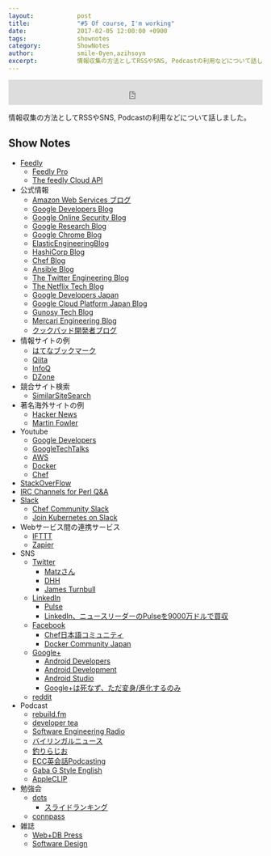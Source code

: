 ```yaml
---
layout:            post
title:             "#5 Of course, I'm working"
date:              2017-02-05 12:00:00 +0900
tags:              shownotes
category:          ShowNotes
author:            smile-0yen,azihsoyn
excerpt:           情報収集の方法としてRSSやSNS, Podcastの利用などについて話しました。
---
```

<iframe width="100%" height="50" scrolling="no" frameborder="no" src="https://w.soundcloud.com/player/?url=https%3A//api.soundcloud.com/tracks/306169536&amp;auto_play=false&amp;hide_related=false&amp;show_comments=true&amp;show_user=true&amp;show_reposts=false&amp;visual=false&amp;show_artwork=false&amp;default_height=75"></iframe>

情報収集の方法としてRSSやSNS, Podcastの利用などについて話しました。

## Show Notes

- [Feedly](https://feedly.com/)
  - [Feedly Pro](https://feedly.com/i/pro/landing-pro)
  - [The feedly Cloud API](https://developer.feedly.com/)
- 公式情報
  - [Amazon Web Services ブログ](https://aws.amazon.com/jp/blogs/news/)
  - [Google Developers Blog](https://developers.googleblog.com/)
  - [Google Online Security Blog](https://security.googleblog.com/)
  - [Google Research Blog](https://research.googleblog.com/)
  - [Google Chrome Blog](https://blog.google/products/chrome/)
  - [ElasticEngineeringBlog](https://www.elastic.co/blog/category/engineering/)
  - [HashiCorp Blog](https://www.hashicorp.com/blog.html)
  - [Chef Blog](https://blog.chef.io/)
  - [Ansible Blog](https://www.ansible.com/blog)
  - [The Twitter Engineering Blog](https://blog.twitter.com/engineering)
  - [The Netflix Tech Blog](http://techblog.netflix.com/)
  - [Google Developers Japan](https://developers-jp.googleblog.com/)
  - [Google Cloud Platform Japan Blog](https://cloudplatform-jp.googleblog.com/)
  - [Gunosy Tech Blog](http://gunosy.github.io/)
  - [Mercari Engineering Blog](http://tech.mercari.com/)
  - [クックパッド開発者ブログ](http://techlife.cookpad.com/)
- 情報サイトの例
  - [はてなブックマーク](http://b.hatena.ne.jp/)
  - [Qiita](http://qiita.com/)
  - [InfoQ](https://www.infoq.com/jp/)
  - [DZone](https://dzone.com/)
- 競合サイト検索
  - [SimilarSiteSearch](http://www.similarsitesearch.com/jp/)
- 著名海外サイトの例
  - [Hacker News](https://news.ycombinator.com/)
  - [Martin Fowler](https://www.martinfowler.com/)
- Youtube
  - [Google Developers](https://www.youtube.com/channel/UC_x5XG1OV2P6uZZ5FSM9Ttw)
  - [GoogleTechTalks](https://www.youtube.com/channel/UCtXKDgv1AVoG88PLl8nGXmw)
  - [AWS](https://www.youtube.com/user/AmazonWebServices)
  - [Docker](https://www.youtube.com/channel/UC76AVf2JkrwjxNKMuPpscHQ)
  - [Chef](https://www.youtube.com/channel/UCvwl5-yXsQR5zluYPl8NEeQ)
- [StackOverFlow](http://stackoverflow.com/)
- [IRC Channels for Perl Q&A](http://perl-begin.org/irc/)
- [Slack](https://slack.com/)
  - [Chef Community Slack](http://community-slack.chef.io/)
  - [Join Kubernetes on Slack](http://slack.k8s.io/)
- Webサービス間の連携サービス
  - [IFTTT](https://ifttt.com/)
  - [Zapier](https://zapier.com/)
- SNS
  - [Twitter](https://twitter.com/)
    - [Matzさん](https://twitter.com/yukihiro_matz)
    - [DHH](https://twitter.com/dhh)
    - [James Turnbull](https://twitter.com/kartar)
  - [LinkedIn](https://www.linkedin.com/)
    - [Pulse](https://mobile.linkedin.com/pulse)
    - [LinkedIn、ニュースリーダーのPulseを9000万ドルで買収](http://www.itmedia.co.jp/news/articles/1304/12/news093.html)
  - [Facebook](https://www.facebook.com/)
    - [Chef日本語コミュニティ](https://www.facebook.com/groups/287834768030173/)
    - [Docker Community Japan](https://www.facebook.com/groups/237393613114175/)
  - [Google+](https://plus.google.com)
    - [Android Developers](https://plus.google.com/communities/117652301242323324573)
    - [Android Development](https://plus.google.com/communities/105153134372062985968)
    - [Android Studio](https://plus.google.com/communities/101262515781041757195)
    - [Google+は死なず、ただ変身/進化するのみ](http://jp.techcrunch.com/2017/01/18/20170117google-plus-updates/)
  - [reddit](https://www.reddit.com/)
- Podcast
  - [rebuild.fm](https://rebuild.fm/)
  - [developer tea](https://spec.fm/podcasts/developer-tea)
  - [Software Engineering Radio](http://www.se-radio.net/)
  - [バイリンガルニュース](http://bilingualnews.libsyn.com/)
  - [釣りらじお](http://turiradio.net/)
  - [ECC英会話Podcasting](http://www.eccweblesson.com/podcast/)
  - [Gaba G Style English](http://www.gaba.co.jp/podcast/)
  - [AppleCLIP](https://www.otsuka-shokai.co.jp/products/appleclip/)
- 勉強会
  - [dots](https://eventdots.jp/)
    - [スライドランキング](https://eventdots.jp/ranking/daily_slide)
  - [connpass](https://connpass.com/)
- 雑誌
  - [Web+DB Press](http://gihyo.jp/magazine/wdpress)
  - [Software Design](http://gihyo.jp/magazine/SD)

